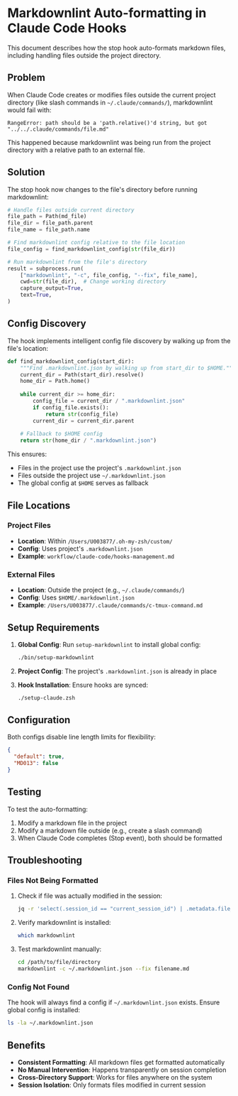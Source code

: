# Markdownlint Auto-formatting in Claude Code Hooks

This document describes how the stop hook auto-formats markdown files, including handling files outside the project directory.

## Problem

When Claude Code creates or modifies files outside the current project directory (like slash commands in `~/.claude/commands/`), markdownlint would fail with:

```
RangeError: path should be a 'path.relative()'d string, but got "../../.claude/commands/file.md"
```

This happened because markdownlint was being run from the project directory with a relative path to an external file.

## Solution

The stop hook now changes to the file's directory before running markdownlint:

```python
# Handle files outside current directory
file_path = Path(md_file)
file_dir = file_path.parent
file_name = file_path.name

# Find markdownlint config relative to the file location
file_config = find_markdownlint_config(str(file_dir))

# Run markdownlint from the file's directory
result = subprocess.run(
    ["markdownlint", "-c", file_config, "--fix", file_name],
    cwd=str(file_dir),  # Change working directory
    capture_output=True,
    text=True,
)
```

## Config Discovery

The hook implements intelligent config file discovery by walking up from the file's location:

```python
def find_markdownlint_config(start_dir):
    """Find .markdownlint.json by walking up from start_dir to $HOME."""
    current_dir = Path(start_dir).resolve()
    home_dir = Path.home()
    
    while current_dir >= home_dir:
        config_file = current_dir / ".markdownlint.json"
        if config_file.exists():
            return str(config_file)
        current_dir = current_dir.parent
    
    # Fallback to $HOME config
    return str(home_dir / ".markdownlint.json")
```

This ensures:

- Files in the project use the project's `.markdownlint.json`
- Files outside the project use `~/.markdownlint.json`
- The global config at `$HOME` serves as fallback

## File Locations

### Project Files

- **Location**: Within `/Users/U003877/.oh-my-zsh/custom/`
- **Config**: Uses project's `.markdownlint.json`
- **Example**: `workflow/claude-code/hooks-management.md`

### External Files

- **Location**: Outside the project (e.g., `~/.claude/commands/`)
- **Config**: Uses `$HOME/.markdownlint.json`
- **Example**: `/Users/U003877/.claude/commands/c-tmux-command.md`

## Setup Requirements

1. **Global Config**: Run `setup-markdownlint` to install global config:

   ```bash
   ./bin/setup-markdownlint
   ```

2. **Project Config**: The project's `.markdownlint.json` is already in place

3. **Hook Installation**: Ensure hooks are synced:

   ```bash
   ./setup-claude.zsh
   ```

## Configuration

Both configs disable line length limits for flexibility:

```json
{
  "default": true,
  "MD013": false
}
```

## Testing

To test the auto-formatting:

1. Modify a markdown file in the project
2. Modify a markdown file outside (e.g., create a slash command)
3. When Claude Code completes (Stop event), both should be formatted

## Troubleshooting

### Files Not Being Formatted

1. Check if file was actually modified in the session:

   ```bash
   jq -r 'select(.session_id == "current_session_id") | .metadata.file_paths[]' .claude/command.log
   ```

2. Verify markdownlint is installed:

   ```bash
   which markdownlint
   ```

3. Test markdownlint manually:

   ```bash
   cd /path/to/file/directory
   markdownlint -c ~/.markdownlint.json --fix filename.md
   ```

### Config Not Found

The hook will always find a config if `~/.markdownlint.json` exists. Ensure global config is installed:

```bash
ls -la ~/.markdownlint.json
```

## Benefits

- **Consistent Formatting**: All markdown files get formatted automatically
- **No Manual Intervention**: Happens transparently on session completion
- **Cross-Directory Support**: Works for files anywhere on the system
- **Session Isolation**: Only formats files modified in current session

